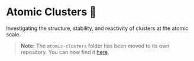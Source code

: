 # Atomic Clusters 🔬

Investigating the structure, stability, and reactivity of clusters at the atomic scale.

> **Note:** The `atomic-clusters` folder has been moved to its own repository. You can now find it [here](https://github.com/arturylab/atomic-cluster).
